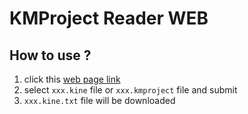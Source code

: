# KMProject Reader WEB 

## How to use ?
1. click this [web page link](https://kmproject-reader-ktor.herokuapp.com/)
2. select `xxx.kine` file or `xxx.kmproject` file and submit
3. `xxx.kine.txt` file will be downloaded
